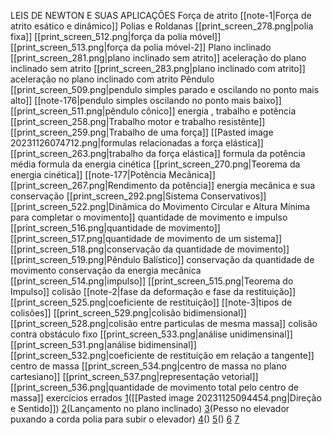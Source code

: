 LEIS DE NEWTON E SUAS APLICAÇÕES
	Força de atrito
		[[note-1|Força de atrito esático e dinâmico]]
Polias e Roldanas
	[[print_screen_278.png|polia fixa]]
	[[print_screen_512.png|força da polia móvel]]
	[[print_screen_513.png|força da polia móvel-2]]
Plano inclinado
	[[print_screen_281.png|plano inclinado sem atrito]]
	aceleração do plano inclinado sem atrito
	[[print_screen_283.png|plano inclinado com atrito]]
	aceleração no plano inclinado com atrito
Pêndulo
	[[print_screen_509.png|pendulo simples parado e oscilando no ponto mais alto]]
	[[note-176|pendulo simples oscilando no ponto mais baixo]]
	[[print_screen_511.png|pêndulo cônico]]
energia , trabalho e potência
	 [[print_screen_258.png|Trabalho motor e trabalho resistênte]]
	 [[print_screen_259.png|Trabalho de uma força]]
	 [[Pasted image 20231126074712.png|formulas relacionadas a força elástica]]
	 [[print_screen_263.png|trabalho da força elástica]]
	 formula da potência média
	 formula da energia cinética
	 [[print_screen_270.png|Teorema da energia cinética]]
	 [[note-177|Potência Mecânica]]
	 [[print_screen_267.png|Rendimento da potência]]
energia mecânica e sua conservação
	[[print_screen_292.png|Sistema Conservativos]]
	[[print_screen_522.png|Dinâmica do Movimento Circular e Altura Mínima para completar o movimento]]
quantidade de movimento e impulso
	[[print_screen_516.png|quantidade de movimento]]
	[[print_screen_517.png|quantidade de movimento de um sistema]]
	[[print_screen_518.png|conservação da quantidade de movimento]]
	[[print_screen_519.png|Pêndulo Balístico]]
		conservação da quantidade de movimento
		conservação da energia mecânica
	[[print_screen_514.png|impulso]]
	[[print_screen_515.png|Teorema do Impulso]]
colisão
	[[note-2|fase da deformação e fase da restituição]]
	[[print_screen_525.png|coeficiente de restituição]]
	[[note-3|tipos de colisões]]
	[[print_screen_529.png|colisão bidimensional]]
	[[print_screen_528.png|colisão entre particulas de mesma massa]]
	colisão contra obstáculo fixo
		[[print_screen_533.png|análise unidimensinal]]
		[[print_screen_531.png|análise bidimensinal]]
		[[print_screen_532.png|coeficiente de restituição em relação a tangente]]
centro de massa
	[[print_screen_534.png|centro de massa no plano cartesiano]]
	[[print_screen_537.png|representação vetorial]]
    [[print_screen_536.png|quantidade de movimento total pelo centro de massa]]
exercícios errados
	[1](https://www.qconcursos.com/questoes-militares/questoes/b1c48382-01)([[Pasted image 20231125094454.png|Direção e Sentido]])
	[2](https://www.qconcursos.com/questoes-militares/questoes/4650a6c6-49)(Lançamento no plano inclinado)
	[3](https://www.qconcursos.com/questoes-militares/questoes/462428b6-49)(Pesso no elevador puxando a corda polia para subir o elevador)
	[4](https://www.qconcursos.com/questoes-militares/questoes/8d454c79-f3)()
	[5](https://www.qconcursos.com/questoes-militares/questoes/8d416a19-f3)()
	[6](https://www.qconcursos.com/questoes-militares/questoes/2624593e-4e)
	[7](https://www.qconcursos.com/questoes-militares/questoes/5818c192-4b)
